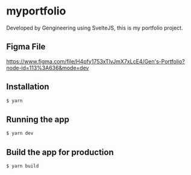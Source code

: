# myportfolio
Developed by Gengineering using SvelteJS, this is my portfolio project.


## Figma File
https://www.figma.com/file/H4pfy1753xTlvJmX7xLcE4/Gen's-Portfolio?node-id=113%3A636&mode=dev

## Installation

```bash
$ yarn 
```

## Running the app

```bash
$ yarn dev
```

## Build the app for production

```bash
$ yarn build
```
